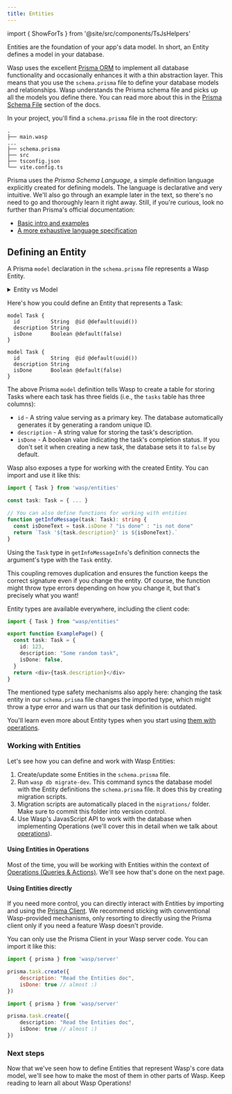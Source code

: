 ```yaml
---
title: Entities
---
```


import { ShowForTs } from '@site/src/components/TsJsHelpers'

Entities are the foundation of your app's data model. In short, an Entity defines a model in your database.

Wasp uses the excellent [Prisma ORM](https://www.prisma.io/) to implement all database functionality and occasionally enhances it with a thin abstraction layer. This means that you use the `schema.prisma` file to define your database models and relationships. Wasp understands the Prisma schema file and picks up all the models you define there. You can read more about this in the [Prisma Schema File](./prisma-file.md) section of the docs.

In your project, you'll find a `schema.prisma` file in the root directory:

```
.
├── main.wasp
...
├── schema.prisma
├── src
├── tsconfig.json
└── vite.config.ts
```

Prisma uses the _Prisma Schema Language_, a simple definition language explicitly created for defining models.
The language is declarative and very intuitive. We'll also go through an example later in the text, so there's no need to go and thoroughly learn it right away. Still, if you're curious, look no further than Prisma's official documentation:

- [Basic intro and examples](https://www.prisma.io/docs/orm/prisma-schema/overview)
- [A more exhaustive language specification](https://www.prisma.io/docs/orm/reference/prisma-schema-reference)

## Defining an Entity

A Prisma `model` declaration in the `schema.prisma` file represents a Wasp Entity.

<details>
<summary>
Entity vs Model
</summary>

You might wonder why we distinguish between a **Wasp Entity** and a **Prisma model** if they're essentially the same thing right now. 

While defining a Prisma model is currently the only way to create an Entity in Wasp, the Entity concept is a higher-level abstraction. We plan to expand on Entities in the future, both in terms of how you can define them and what you can do with them.

So, think of an Entity as a Wasp concept and a model as a Prisma concept. For now, all Prisma models are Entities and vice versa, but this relationship might evolve as Wasp grows.

</details>

Here's how you could define an Entity that represents a Task:

<Tabs groupId="js-ts">
<TabItem value="js" label="JavaScript">

```prisma title="schema.prisma"
model Task {
  id          String  @id @default(uuid())
  description String
  isDone      Boolean @default(false)
}
```

</TabItem>
<TabItem value="ts" label="TypeScript">

```prisma title="schema.prisma"
model Task {
  id          String  @id @default(uuid())
  description String
  isDone      Boolean @default(false)
}
```

</TabItem>
</Tabs>

The above Prisma `model` definition tells Wasp to create a table for storing Tasks where each task has three fields (i.e., the `tasks` table has three columns):

- `id` - A string value serving as a primary key. The database automatically generates it by generating a random unique ID.
- `description` - A string value for storing the task's description.
- `isDone` - A boolean value indicating the task's completion status. If you don't set it when creating a new task, the database sets it to `false` by default.

<ShowForTs>

Wasp also exposes a type for working with the created Entity. You can import and use it like this:
```ts
import { Task } from 'wasp/entities'

const task: Task = { ... }

// You can also define functions for working with entities
function getInfoMessage(task: Task): string {
  const isDoneText = task.isDone ? "is done" : "is not done"
  return `Task '${task.description}' is ${isDoneText}.`
}
```

Using the `Task` type in `getInfoMessageInfo`'s definition connects the argument's type with the `Task` entity.

This coupling removes duplication and ensures the function keeps the correct signature even if you change the entity. Of course, the function might throw type errors depending on how you change it, but that's precisely what you want!

Entity types are available everywhere, including the client code:
```ts
import { Task } from "wasp/entities"

export function ExamplePage() {
  const task: Task = {
    id: 123,
    description: "Some random task",
    isDone: false,
  }
  return <div>{task.description}</div>
}
```

The mentioned type safety mechanisms also apply here: changing the task entity in our `schema.prisma` file changes the imported type, which might throw a type error and warn us that our task definition is outdated.

You'll learn even more about Entity types when you start using [them with operations](#using-entities-in-operations).

</ShowForTs>


### Working with Entities

Let's see how you can define and work with Wasp Entities:

1. Create/update some Entities in the `schema.prisma` file.
2. Run `wasp db migrate-dev`. This command syncs the database model with the Entity definitions the `schema.prisma` file. It does this by creating migration scripts.
3. Migration scripts are automatically placed in the `migrations/` folder. Make sure to commit this folder into version control.
4. Use Wasp's JavasScript API to work with the database when implementing Operations (we'll cover this in detail when we talk about [operations](../data-model/operations/overview)).

#### Using Entities in Operations

Most of the time, you will be working with Entities within the context of [Operations (Queries & Actions)](../data-model/operations/overview). We'll see how that's done on the next page.

#### Using Entities directly

If you need more control, you can directly interact with Entities by importing and using the [Prisma Client](https://www.prisma.io/docs/concepts/components/prisma-client/crud). We recommend sticking with conventional Wasp-provided mechanisms, only resorting to directly using the Prisma client only if you need a feature Wasp doesn't provide.

You can only use the Prisma Client in your Wasp server code. You can import it like this:
<Tabs groupId="js-ts">
<TabItem value="js" label="JavaScript">

```js
import { prisma } from 'wasp/server'

prisma.task.create({
    description: "Read the Entities doc",
    isDone: true // almost :)
})
```

</TabItem>
<TabItem value="ts" label="TypeScript">

```ts
import { prisma } from 'wasp/server'

prisma.task.create({
    description: "Read the Entities doc",
    isDone: true // almost :)
})
```

</TabItem>
</Tabs>

### Next steps

Now that we've seen how to define Entities that represent Wasp's core data model, we'll see how to make the most of them in other parts of Wasp. Keep reading to learn all about Wasp Operations!
